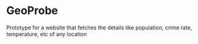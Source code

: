 # GeoProbe
Prototype for a website that fetches the details like population, crime rate, temperature, etc of any location
